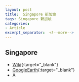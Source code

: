 ```yaml
---
layout: post
title:  Singapore 新加坡
tags: Singapore 新加坡 
categories:
- Article
excerpt_separator:  <!--more-->
---
```

## Singapore 
- [Wiki](https://zh.wikipedia.org/w/index.php?search=Singapore "Wiki"){:target="_blank"} 
- [GoogleEarth](https://earth.google.com/web/search/Singapore "GoogleEarth"){:target="_blank"} 
- A 

